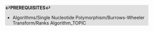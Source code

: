 <div style="margin:2em; background-color: #e0e0e0;">

<strong>↩PREREQUISITES↩</strong>

 * Algorithms/Single Nucleotide Polymorphism/Burrows-Wheeler Transform/Ranks Algorithm_TOPIC

</div>

